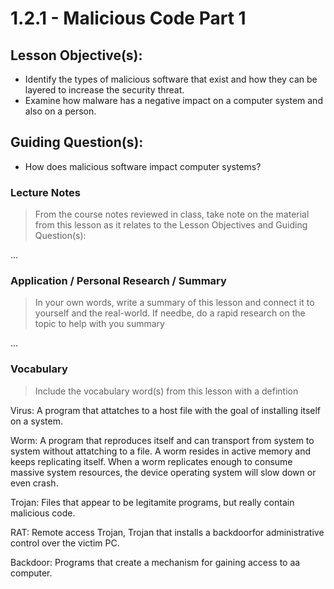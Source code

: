 # 1.2.1 - Malicious Code Part 1

## Lesson Objective(s):
- Identify the types of malicious software that exist and how they can be layered to increase the
security threat.
- Examine how malware has a negative impact on a computer system and also on a person.

## Guiding Question(s):
- How does malicious software impact computer systems?

### Lecture Notes
> From the course notes reviewed in class, take note on the material from this lesson as it relates to the Lesson Objectives and Guiding Question(s):

...

### Application / Personal Research / Summary
> In your own words, write a summary of this lesson and connect it to yourself and the real-world. If needbe, do a rapid research on the topic to help with you summary

...

### Vocabulary
> Include the vocabulary word(s) from this lesson with a defintion

Virus: A program that attatches to a host file with the goal of installing itself on a system. 

Worm: A program that reproduces itself and can transport from system to system without attatching to a file.
A worm resides in active memory and keeps replicating itself. When a worm replicates enough to consume massive system resources, the device operating system will slow down or even crash. 

Trojan: Files that appear to be legitamite programs, but really contain malicious code. 

RAT: Remote access Trojan, Trojan that installs a backdoorfor administrative control over the victim PC. 

Backdoor: Programs that create a mechanism for gaining access to aa computer. 

